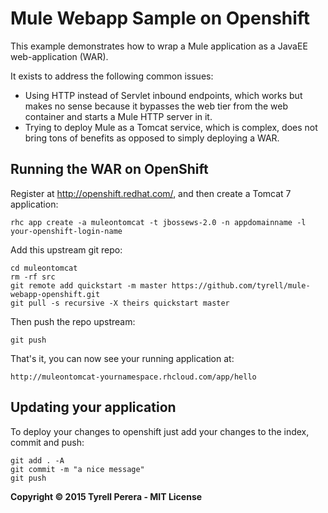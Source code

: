 # Mule Webapp Sample on Openshift

This example demonstrates how to wrap a Mule application as a JavaEE web-application (WAR).

It exists to address the following common issues:

- Using HTTP instead of Servlet inbound endpoints,
  which works but makes no sense because it bypasses the web tier from the web container
  and starts a Mule HTTP server in it.
- Trying to deploy Mule as a Tomcat service,
  which is complex, does not bring tons of benefits as opposed to simply deploying a WAR.


Running the WAR on OpenShift
----------------------------

Register at http://openshift.redhat.com/, and then create a Tomcat 7 application:

    rhc app create -a muleontomcat -t jbossews-2.0 -n appdomainname -l your-openshift-login-name

Add this upstream git repo:

    cd muleontomcat
    rm -rf src
    git remote add quickstart -m master https://github.com/tyrell/mule-webapp-openshift.git
    git pull -s recursive -X theirs quickstart master
    
Then push the repo upstream:  

    git push

That's it, you can now see your running application at:

    http://muleontomcat-yournamespace.rhcloud.com/app/hello

Updating your application
----------------------------

To deploy your changes to openshift just add your changes to the index, commit and push:

    git add . -A
    git commit -m "a nice message"
    git push

**Copyright © 2015 Tyrell Perera - MIT License**
